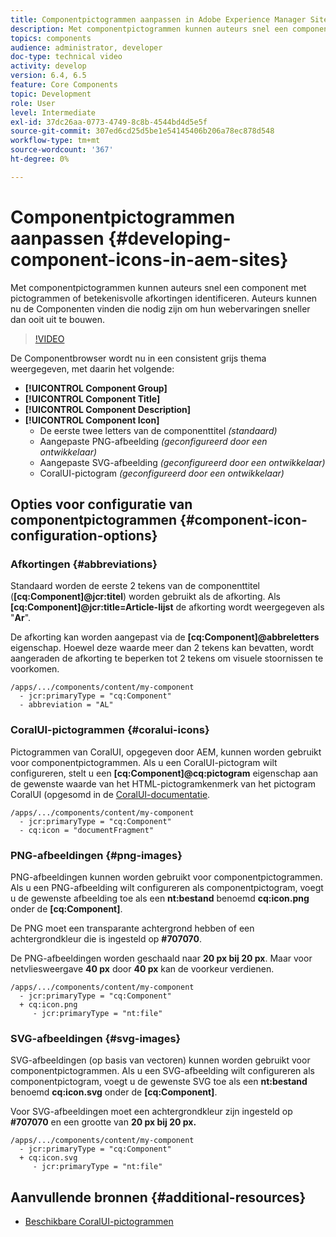 ```yaml
---
title: Componentpictogrammen aanpassen in Adobe Experience Manager Sites
description: Met componentpictogrammen kunnen auteurs snel een component met pictogrammen of betekenisvolle afkortingen identificeren. Auteurs kunnen nu de Componenten vinden die nodig zijn om hun webervaringen sneller dan ooit uit te bouwen.
topics: components
audience: administrator, developer
doc-type: technical video
activity: develop
version: 6.4, 6.5
feature: Core Components
topic: Development
role: User
level: Intermediate
exl-id: 37dc26aa-0773-4749-8c8b-4544bd4d5e5f
source-git-commit: 307ed6cd25d5be1e54145406b206a78ec878d548
workflow-type: tm+mt
source-wordcount: '367'
ht-degree: 0%

---
```


# Componentpictogrammen aanpassen {#developing-component-icons-in-aem-sites}

Met componentpictogrammen kunnen auteurs snel een component met pictogrammen of betekenisvolle afkortingen identificeren. Auteurs kunnen nu de Componenten vinden die nodig zijn om hun webervaringen sneller dan ooit uit te bouwen.

>[!VIDEO](https://video.tv.adobe.com/v/16778/?quality=9&learn=on)

De Componentbrowser wordt nu in een consistent grijs thema weergegeven, met daarin het volgende:

* **[!UICONTROL Component Group]**
* **[!UICONTROL Component Title]**
* **[!UICONTROL Component Description]**
* **[!UICONTROL Component Icon]**
   * De eerste twee letters van de componenttitel *(standaard)*
   * Aangepaste PNG-afbeelding *(geconfigureerd door een ontwikkelaar)*
   * Aangepaste SVG-afbeelding *(geconfigureerd door een ontwikkelaar)*
   * CoralUI-pictogram *(geconfigureerd door een ontwikkelaar)*

## Opties voor configuratie van componentpictogrammen {#component-icon-configuration-options}

### Afkortingen {#abbreviations}

Standaard worden de eerste 2 tekens van de componenttitel (**[cq:Component]@jcr:titel**) worden gebruikt als de afkorting. Als **[cq:Component]@jcr:title=Article-lijst** de afkorting wordt weergegeven als &quot;**Ar**&quot;.

De afkorting kan worden aangepast via de **[cq:Component]@abbreletters** eigenschap. Hoewel deze waarde meer dan 2 tekens kan bevatten, wordt aangeraden de afkorting te beperken tot 2 tekens om visuele stoornissen te voorkomen.

```plain
/apps/.../components/content/my-component
  - jcr:primaryType = "cq:Component"
  - abbreviation = "AL"
```

### CoralUI-pictogrammen {#coralui-icons}

Pictogrammen van CoralUI, opgegeven door AEM, kunnen worden gebruikt voor componentpictogrammen. Als u een CoralUI-pictogram wilt configureren, stelt u een **[cq:Component]@cq:pictogram** eigenschap aan de gewenste waarde van het HTML-pictogramkenmerk van het pictogram CoralUI (opgesomd in de [CoralUI-documentatie](https://helpx.adobe.com/experience-manager/6-5/sites/developing/using/reference-materials/coral-ui/coralui3/Coral.Icon.html).

```plain
/apps/.../components/content/my-component
  - jcr:primaryType = "cq:Component"
  - cq:icon = "documentFragment"
```

### PNG-afbeeldingen {#png-images}

PNG-afbeeldingen kunnen worden gebruikt voor componentpictogrammen. Als u een PNG-afbeelding wilt configureren als componentpictogram, voegt u de gewenste afbeelding toe als een **nt:bestand** benoemd **cq:icon.png** onder de **[cq:Component]**.

De PNG moet een transparante achtergrond hebben of een achtergrondkleur die is ingesteld op **#707070**.

De PNG-afbeeldingen worden geschaald naar **20 px bij 20 px**. Maar voor netvliesweergave **40 px** door **40 px** kan de voorkeur verdienen.

```plain
/apps/.../components/content/my-component
  - jcr:primaryType = "cq:Component"
  + cq:icon.png
     - jcr:primaryType = "nt:file"
```

### SVG-afbeeldingen {#svg-images}

SVG-afbeeldingen (op basis van vectoren) kunnen worden gebruikt voor componentpictogrammen. Als u een SVG-afbeelding wilt configureren als componentpictogram, voegt u de gewenste SVG toe als een **nt:bestand** benoemd **cq:icon.svg** onder de **[cq:Component]**.

Voor SVG-afbeeldingen moet een achtergrondkleur zijn ingesteld op **#707070** en een grootte van **20 px bij 20 px.**

```plain
/apps/.../components/content/my-component
  - jcr:primaryType = "cq:Component"
  + cq:icon.svg
     - jcr:primaryType = "nt:file"
```

## Aanvullende bronnen {#additional-resources}

* [Beschikbare CoralUI-pictogrammen](https://helpx.adobe.com/experience-manager/6-5/sites/developing/using/reference-materials/coral-ui/coralui3/Coral.Icon.html)
